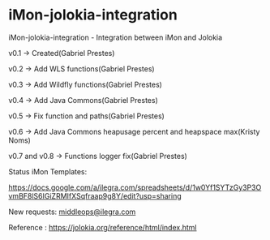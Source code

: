 # iMon-jolokia-integration
iMon-jolokia-integration - Integration between iMon and Jolokia



v0.1 -> Created(Gabriel Prestes)

v0.2 -> Add WLS functions(Gabriel Prestes)

v0.3 -> Add Wildfly functions(Gabriel Prestes)

v0.4 -> Add Java Commons(Gabriel Prestes)

v0.5 -> Fix function and paths(Gabriel Prestes)

v0.6 -> Add Java Commons heapusage percent and heapspace max(Kristy Noms)

v0.7 and v0.8 -> Functions logger fix(Gabriel Prestes) 




Status iMon Templates:

https://docs.google.com/a/ilegra.com/spreadsheets/d/1w0Yf1SYTzGy3P3OvmBF8lS6IGiZRMIfXSqfraap9g8Y/edit?usp=sharing

New requests: middleops@ilegra.com

Reference : https://jolokia.org/reference/html/index.html
